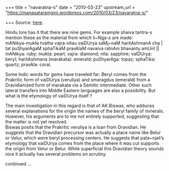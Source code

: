 +++
title = "navaratna-s"
date = "2010-03-23"
upstream_url = "https://manasataramgini.wordpress.com/2010/03/23/navaratna-s/"

+++
Source: [here](https://manasataramgini.wordpress.com/2010/03/23/navaratna-s/).

Hindu lore has it that there are nine gems. For example shaiva tantra-s
mention these as the material from which li\~Nga-s are made:  
mANikya-mukte tvatha vajra-nIlau vaiDUrya saMj\~naM haritAshmanA cha
\|  
tat puShyarAgaM sphaTikaM pravAlaM navaiva ratnAni bhavanty amUnI \|\|  
mANikya: ruby; mukta: pearl; vajra: diamond; nIla: sapphire; vaIDUrya:
beryl; haritAshmana (marakata): emerald; puShyarAga: topaz; sphaTika:
quartz; pravAla: coral.

Some Indic words for gems have traveled far: Beryl comes from the
Prakritic form of vaiDUrya (veruliya) and smaragdus (emerald) from a
Dravidianized form of marakata via a Semitic intermediate. Other such
lateral transfers into Middle Eastern languages are also a possibility.
But what is the etymology of vaiDUrya itself ?

The main investigation in this regard is that of AK Biswas, who adduces
several explanations for the origin the names of the beryl family of
minerals. However, his arguments are to me not entirely supported,
suggesting that the matter is not yet resolved.  
Biswas posits that the Prakritic veruliya is a loan from Dravidian. He
suggests that the Dravidian precursor was actually a place name like
Belur or Velur, which were beryl processing centers. He suggests that
pata\~njali’s etymology that vaiDUrya comes from the place where it was
cut supports the origin from Velur or Belur. While superficial this
Dravidian theory sounds nice it actually has several problems on
scrutiny.

continued …

